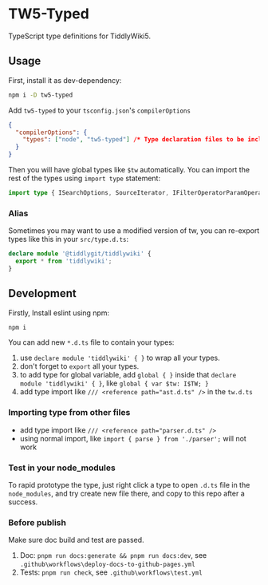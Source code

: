 # TW5-Typed

TypeScript type definitions for TiddlyWiki5.

## Usage

First, install it as dev-dependency:

```sh
npm i -D tw5-typed
```

Add `tw5-typed` to your `tsconfig.json`'s `compilerOptions`

```json
{
  "compilerOptions": {
    "types": ["node", "tw5-typed"] /* Type declaration files to be included in compilation. */
  }
}
```

Then you will have global types like `$tw` automatically. You can import the rest of the types using `import type` statement:

```typescript
import type { ISearchOptions, SourceIterator, IFilterOperatorParamOperator } from 'tiddlywiki';
```

### Alias

Sometimes you may want to use a modified version of tw, you can re-export types like this in your `src/type.d.ts`:

```typescript
declare module '@tiddlygit/tiddlywiki' {
  export * from 'tiddlywiki';
}
```

## Development

Firstly, Install eslint using npm:

```sh
npm i
```

You can add new `*.d.ts` file to contain your types:

1. use `declare module 'tiddlywiki' { }` to wrap all your types.
1. don't forget to `export` all your types.
1. to add type for global variable, add `global { }` inside that `declare module 'tiddlywiki' { }`, like `global { var $tw: I$TW; }`
1. add type import like `/// <reference path="ast.d.ts" />` in the `tw.d.ts`

### Importing type from other files

- add type import like `/// <reference path="parser.d.ts" />`
- using normal import, like `import { parse } from './parser';` will not work

### Test in your node_modules

To rapid prototype the type, just right click a type to open `.d.ts` file in the `node_modules`, and try create new file there, and copy to this repo after a success.

### Before publish

Make sure doc build and test are passed.

1. Doc: `pnpm run docs:generate && pnpm run docs:dev`, see `.github\workflows\deploy-docs-to-github-pages.yml`
1. Tests: `pnpm run check`, see `.github\workflows\test.yml`
